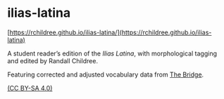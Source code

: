# ilias-latina

[https://rchildree.github.io/ilias-latina/](https://rchildree.github.io/ilias-latina)

A student reader’s edition of the *Ilias Latina*, with morphological tagging and edited by Randall Childree.

Featuring corrected and adjusted vocabulary data from [The Bridge](https://bridge.haverford.edu).

[(CC BY-SA 4.0)](https://creativecommons.org/licenses/by-sa/4.0)
